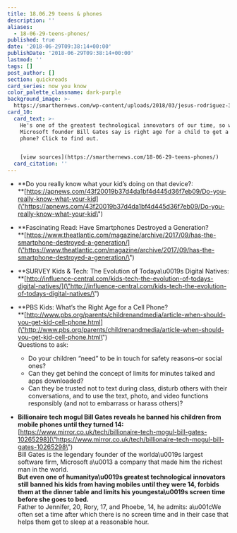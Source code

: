 ```yaml
---
title: 18.06.29 teens & phones
description: ''
aliases:
  - 18-06-29-teens-phones/
published: true
date: '2018-06-29T09:38:14+00:00'
publishDate: '2018-06-29T09:38:14+00:00'
lastmod: ''
tags: []
post_author: []
section: quickreads
card_series: now you know
color_palette_classname: dark-purple
background_image: >-
  https://smarthernews.com/wp-content/uploads/2018/03/jesus-rodriguez-332039-unsplash-scaled.jpg
card_10:
  card_text: >-
    He's one of the greatest technological innovators of our time, so what does
    Microsoft founder Bill Gates say is right age for a child to get a cell
    phone? Click to find out.


    [view sources](https://smarthernews.com/18-06-29-teens-phones/)
  card_citation: ''
---
```

*   **Do you really know what your kid’s doing on that device?:  
    **[https://apnews.com/43f20019b37d4da1bf4d445d36f7eb09/Do-you-really-know-what-your-kid](\"https://apnews.com/43f20019b37d4da1bf4d445d36f7eb09/Do-you-really-know-what-your-kid\")
*   **Fascinating Read: Have Smartphones Destroyed a Generation?  
    **[https://www.theatlantic.com/magazine/archive/2017/09/has-the-smartphone-destroyed-a-generation/](\"https://www.theatlantic.com/magazine/archive/2017/09/has-the-smartphone-destroyed-a-generation/\")
*   **SURVEY Kids & Tech: The Evolution of Todaya\\u0019s Digital Natives:  
    **[http://influence-central.com/kids-tech-the-evolution-of-todays-digital-natives/](\"http://influence-central.com/kids-tech-the-evolution-of-todays-digital-natives/\")
*   **PBS Kids: What’s the Right Age for a Cell Phone?  
    **[http://www.pbs.org/parents/childrenandmedia/article-when-should-you-get-kid-cell-phone.html](\"http://www.pbs.org/parents/childrenandmedia/article-when-should-you-get-kid-cell-phone.html\")  
    Questions to ask:
    
    *   Do your children “need” to be in touch for safety reasons–or social ones?
    *   Can they get behind the concept of limits for minutes talked and apps downloaded?
    *   Can they be trusted not to text during class, disturb others with their conversations, and to use the text, photo, and video functions responsibly (and not to embarrass or harass others)?
*   **Billionaire tech mogul Bill Gates reveals he banned his children from mobile phones until they turned 14:**  
    [https://www.mirror.co.uk/tech/billionaire-tech-mogul-bill-gates-10265298](\"https://www.mirror.co.uk/tech/billionaire-tech-mogul-bill-gates-10265298\")  
    Bill Gates is the legendary founder of the worlda\\u0019s largest software firm, Microsoft a\\u0013 a company that made him the richest man in the world.  
    **But even one of humanitya\\u0019s greatest technological innovators still banned his kids from having mobiles until they were 14, forbids them at the dinner table and limits his youngesta\\u0019s screen time before she goes to bed.**  
    Father to Jennifer, 20, Rory, 17, and Phoebe, 14, he admits: a\\u001cWe often set a time after which there is no screen time and in their case that helps them get to sleep at a reasonable hour.